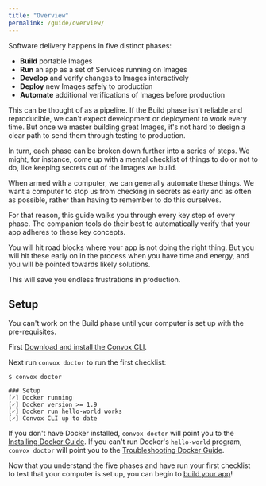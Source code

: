 ```yaml
---
title: "Overview"
permalink: /guide/overview/
---
```


Software delivery happens in five distinct phases:

- **Build** portable Images
- **Run** an app as a set of Services running on Images
- **Develop** and verify changes to Images interactively
- **Deploy** new Images safely to production
- **Automate** additional verifications of Images before production

This can be thought of as a pipeline. If the Build phase isn't reliable and reproducible, we can't expect development or deployment to work every time. But once we master building great Images, it's not hard to design a clear path to send them through testing to production.

In turn, each phase can be broken down further into a series of steps. We might, for instance, come up with a mental checklist of things to do or not to do, like keeping secrets out of the Images we build.

When armed with a computer, we can generally automate these things. We want a computer to stop us from checking in secrets as early and as often as possible, rather than having to remember to do this ourselves.

For that reason, this guide walks you through every key step of every phase. The companion tools do their best to automatically verify that your app adheres to these key concepts.

You will hit road blocks where your app is not doing the right thing. But you will hit these early on in the process when you have time and energy, and you will be pointed towards likely solutions.

This will save you endless frustrations in production.

## Setup

You can't work on the Build phase until your computer is set up with the pre-requisites.

First [Download and install the Convox CLI](https://dl.equinox.io/convox/convox/stable).

Next run `convox doctor` to run the first checklist:

```
$ convox doctor

### Setup
[✓] Docker running
[✓] Docker version >= 1.9
[✓] Docker run hello-world works
[✓] Convox CLI up to date
```

If you don't have Docker installed, `convox doctor` will point you to the [Installing Docker Guide](https://docs.docker.com/engine/installation/). If you can't run Docker's `hello-world` program, `convox doctor` will point you to the [Troubleshooting Docker Guide]().

Now that you understand the five phases and have run your first checklist to test that your computer is set up, you can begin to [build your app](/guide/build/)!
